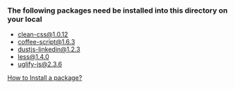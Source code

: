 ### The following packages need be installed into this directory on your local

* clean-css@1.0.12
* coffee-script@1.6.3
* dustjs-linkedin@1.2.3
* less@1.4.0
* uglify-js@2.3.6

[How to Install a package?](https://npmjs.org/doc/cli/npm-install.html)